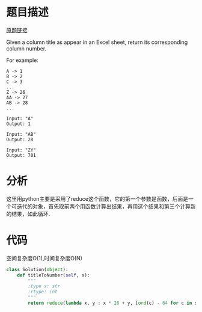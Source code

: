 
# 题目描述
[原题链接](https://leetcode.com/problems/excel-sheet-column-number/)

Given a column title as appear in an Excel sheet, return its corresponding column number.

For example:
```
A -> 1
B -> 2
C -> 3
...
Z -> 26
AA -> 27
AB -> 28 
...
```

```
Input: "A"
Output: 1

Input: "AB"
Output: 28

Input: "ZY"
Output: 701
```

<!--more-->

# 分析
这里用python主要是采用了reduce这个函数，它的第一个参数是函数，后面是一个可迭代的对象，首先取前两个用函数计算出结果，再用这个结果和第三个计算新的结果，如此循环.

# 代码
空间复杂度O(1),时间复杂度O(N)
```Python
class Solution(object):
    def titleToNumber(self, s):
        """
        :type s: str
        :rtype: int
        """
        return reduce(lambda x, y : x * 26 + y, [ord(c) - 64 for c in s])
```
            